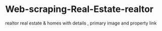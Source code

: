 # Web-scraping-Real-Estate-realtor
realtor real estate &amp; homes with details , primary image and property link
